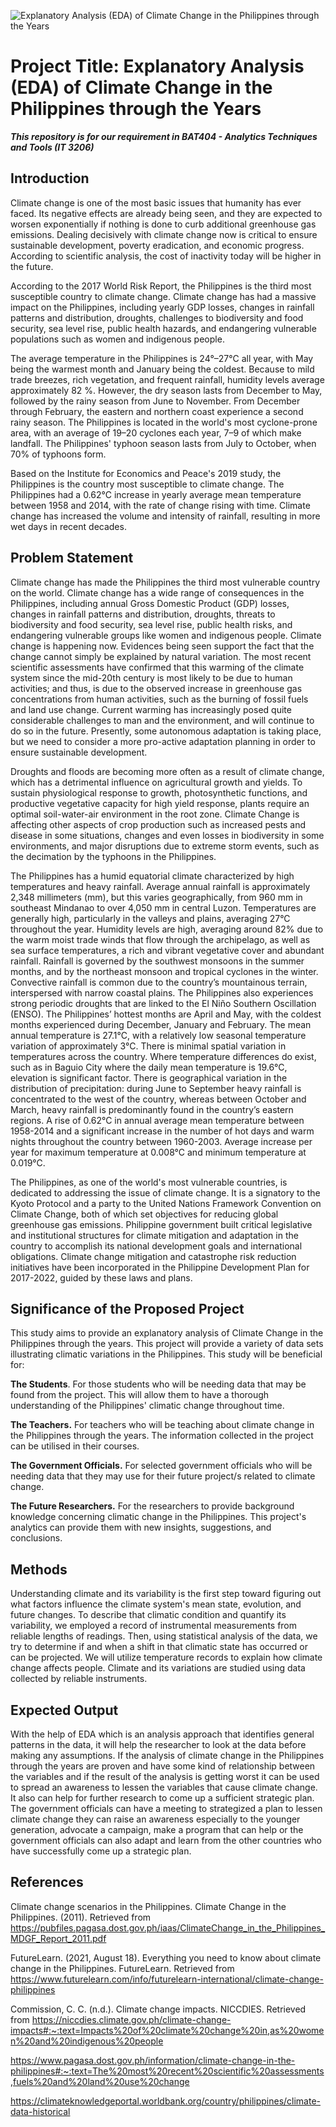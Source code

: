 ![Explanatory Analysis (EDA) of Climate Change in the Philippines through the Years](https://user-images.githubusercontent.com/102513636/161005611-bc626bdc-91ef-495a-bcfb-ce8b2f1f9237.png)

# Project Title: Explanatory Analysis (EDA) of Climate Change in the Philippines through the Years
***This repository is for our requirement in BAT404 - Analytics Techniques and Tools (IT 3206)***

## Introduction
Climate change is one of the most basic issues that humanity has ever faced. Its negative effects are already being seen, and they are expected to worsen exponentially if nothing is done to curb additional greenhouse gas emissions. Dealing decisively with climate change now is critical to ensure sustainable development, poverty eradication, and economic progress. According to scientific analysis, the cost of inactivity today will be higher in the future.

According to the 2017 World Risk Report, the Philippines is the third most susceptible country to climate change. Climate change has had a massive impact on the Philippines, including yearly GDP losses, changes in rainfall patterns and distribution, droughts, challenges to biodiversity and food security, sea level rise, public health hazards, and endangering vulnerable populations such as women and indigenous people.

The average temperature in the Philippines is 24°–27°C all year, with May being the warmest month and January being the coldest. Because to mild trade breezes, rich vegetation, and frequent rainfall, humidity levels average approximately 82 %. However, the dry season lasts from December to May, followed by the rainy season from June to November. From December through February, the eastern and northern coast experience a second rainy season. The Philippines is located in the world's most cyclone-prone area, with an average of 19–20 cyclones each year, 7–9 of which make landfall. The Philippines' typhoon season lasts from July to October, when 70% of typhoons form.

Based on the Institute for Economics and Peace's 2019 study, the Philippines is the country most susceptible to climate change. The Philippines had a 0.62°C increase in yearly average mean temperature between 1958 and 2014, with the rate of change rising with time. Climate change has increased the volume and intensity of rainfall, resulting in more wet days in recent decades.


## Problem Statement
Climate change has made the Philippines the third most vulnerable country on the world. Climate change has a wide range of consequences in the Philippines, including annual Gross Domestic Product (GDP) losses, changes in rainfall patterns and distribution, droughts, threats to biodiversity and food security, sea level rise, public health risks, and endangering vulnerable groups like women and indigenous people. Climate change is happening now. Evidences being seen support the fact that the change cannot simply be explained by natural variation. The most recent scientific assessments have confirmed that this warming of the climate system since the mid-20th century is most likely to be due to human activities; and thus, is due to the observed increase in greenhouse gas concentrations from human activities, such as the burning of fossil fuels and land use change. Current warming has increasingly posed quite considerable challenges to man and the environment, and will continue to do so in the future. Presently, some autonomous adaptation is taking place, but we need to consider a more pro-active adaptation planning in order to ensure sustainable development.

Droughts and floods are becoming more often as a result of climate change, which has a detrimental influence on agricultural growth and yields. To sustain physiological response to growth, photosynthetic functions, and productive vegetative capacity for high yield response, plants require an optimal soil-water-air environment in the root zone. Climate Change is affecting other aspects of crop production such as increased pests and disease in some situations, changes and even losses in biodiversity in some environments, and major disruptions due to extreme storm events, such as the decimation by the typhoons in the Philippines.

The Philippines has a humid equatorial climate characterized by high temperatures and heavy rainfall. Average annual rainfall is approximately 2,348 millimeters (mm), but this varies geographically, from 960 mm in southeast Mindanao to over 4,050 mm in central Luzon. Temperatures are generally high, particularly in the valleys and plains, averaging 27°C throughout the year. Humidity levels are high, averaging around 82% due to the warm moist trade winds that flow through the archipelago, as well as sea surface temperatures, a rich and vibrant vegetative cover and abundant rainfall. Rainfall is governed by the southwest monsoons in the summer months, and by the northeast monsoon and tropical cyclones in the winter. Convective rainfall is common due to the country’s mountainous terrain, interspersed with narrow coastal plains. The Philippines also experiences strong periodic droughts that are linked to the El Niño Southern Oscillation (ENSO). The Philippines’ hottest months are April and May, with the coldest months experienced during December, January and February. The mean annual temperature is 27.1°C, with a relatively low seasonal temperature variation of approximately 3°C. There is minimal spatial variation in temperatures across the country. Where temperature differences do exist, such as in Baguio City where the daily mean temperature is 19.6°C, elevation is significant factor. There is geographical variation in the distribution of precipitation: during June to September heavy rainfall is concentrated to the west of the country, whereas between October and March, heavy rainfall is predominantly found in the country’s eastern regions. A rise of 0.62°C in annual average mean temperature between 1958-2014 and a significant increase in the number of hot days and warm nights throughout the country between 1960-2003. Average increase per year for maximum temperature at 0.008°C and minimum temperature at 0.019°C.

The Philippines, as one of the world's most vulnerable countries, is dedicated to addressing the issue of climate change. It is a signatory to the Kyoto Protocol and a party to the United Nations Framework Convention on Climate Change, both of which set objectives for reducing global greenhouse gas emissions. Philippine government built critical legislative and institutional structures for climate mitigation and adaptation in the country to accomplish its national development goals and international obligations. Climate change mitigation and catastrophe risk reduction initiatives have been incorporated in the Philippine Development Plan for 2017-2022, guided by these laws and plans.


## Significance of the Proposed Project
This study aims to provide an explanatory analysis of Climate Change in the Philippines through the years. This project will provide a variety of data sets illustrating climatic variations in the Philippines. This study will be beneficial for:

**The Students**. For those students who will be needing data that may be found from the project. This will allow them to have a thorough understanding of the Philippines' climatic change throughout time.

**The Teachers.** For teachers who will be teaching about climate change in the Philippines through the years. The information collected in the project can be utilised in their courses.

**The Government Officials.** For selected government officials who will be needing data that they may use for their future project/s related to climate change. 

**The Future Researchers.** For the researchers to provide background knowledge concerning climatic change in the Philippines. This project's analytics can provide them with new insights, suggestions, and conclusions.

 

## Methods
Understanding climate and its variability is the first step toward figuring out what factors influence the climate system's mean state, evolution, and future changes. To describe that climatic condition and quantify its variability, we employed a record of instrumental measurements from reliable lengths of readings. Then, using statistical analysis of the data, we try to determine if and when a shift in that climatic state has occurred or can be projected. We will utilize temperature records to explain how climate change affects people. Climate and its variations are studied using data collected by reliable instruments.

  
## Expected Output
With the help of EDA which is an analysis approach that identifies general patterns in the data, it will help the researcher to look at the data before making any assumptions. If the analysis of climate change in the Philippines through the years are proven and have some kind of relationship between the variables and if the result of the analysis is getting worst it can be used to spread an awareness to lessen the variables that cause climate change. It also can help for further research to come up a sufficient strategic plan. The government officials can have a meeting to strategized a plan to lessen climate change they can raise an awareness especially to the younger generation, advocate a campaign, make a program that can help or the government officials can also adapt and learn from the other countries who have successfully come up a strategic plan.



## References
Climate change scenarios in the Philippines. Climate Change in the Philippines. (2011). Retrieved from https://pubfiles.pagasa.dost.gov.ph/iaas/ClimateChange_in_the_Philippines_MDGF_Report_2011.pdf 

FutureLearn. (2021, August 18). Everything you need to know about climate change in the Philippines. FutureLearn. Retrieved from https://www.futurelearn.com/info/futurelearn-international/climate-change-philippines 

Commission, C. C. (n.d.). Climate change impacts. NICCDIES. Retrieved from https://niccdies.climate.gov.ph/climate-change-impacts#:~:text=Impacts%20of%20climate%20change%20in,as%20women%20and%20indigenous%20people

https://www.pagasa.dost.gov.ph/information/climate-change-in-the-philippines#:~:text=The%20most%20recent%20scientific%20assessments,fuels%20and%20land%20use%20change

https://climateknowledgeportal.worldbank.org/country/philippines/climate-data-historical

